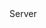<function name="GetRate" parent="CBaseClient" type="classfunc">
	<description>
		<added version="0.7"></added>
	</description>
	<realm>Server</realm>
	<rets>
		<ret name="rate" type="number"></ret>
	</rets>
</function>
